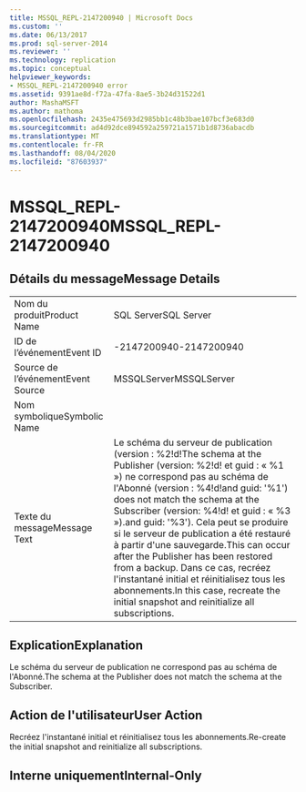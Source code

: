 ```yaml
---
title: MSSQL_REPL-2147200940 | Microsoft Docs
ms.custom: ''
ms.date: 06/13/2017
ms.prod: sql-server-2014
ms.reviewer: ''
ms.technology: replication
ms.topic: conceptual
helpviewer_keywords:
- MSSQL_REPL-2147200940 error
ms.assetid: 9391ae8d-f72a-47fa-8ae5-3b24d31522d1
author: MashaMSFT
ms.author: mathoma
ms.openlocfilehash: 2435e475693d2985bb1c48b3bae107bcf3e683d0
ms.sourcegitcommit: ad4d92dce894592a259721a1571b1d8736abacdb
ms.translationtype: MT
ms.contentlocale: fr-FR
ms.lasthandoff: 08/04/2020
ms.locfileid: "87603937"
---
```

# <a name="mssql_repl-2147200940"></a><span data-ttu-id="8c547-102">MSSQL_REPL-2147200940</span><span class="sxs-lookup"><span data-stu-id="8c547-102">MSSQL_REPL-2147200940</span></span>
    
## <a name="message-details"></a><span data-ttu-id="8c547-103">Détails du message</span><span class="sxs-lookup"><span data-stu-id="8c547-103">Message Details</span></span>  
  
|||  
|-|-|  
|<span data-ttu-id="8c547-104">Nom du produit</span><span class="sxs-lookup"><span data-stu-id="8c547-104">Product Name</span></span>|<span data-ttu-id="8c547-105">SQL Server</span><span class="sxs-lookup"><span data-stu-id="8c547-105">SQL Server</span></span>|  
|<span data-ttu-id="8c547-106">ID de l’événement</span><span class="sxs-lookup"><span data-stu-id="8c547-106">Event ID</span></span>|<span data-ttu-id="8c547-107">-2147200940</span><span class="sxs-lookup"><span data-stu-id="8c547-107">-2147200940</span></span>|  
|<span data-ttu-id="8c547-108">Source de l’événement</span><span class="sxs-lookup"><span data-stu-id="8c547-108">Event Source</span></span>|<span data-ttu-id="8c547-109">MSSQLServer</span><span class="sxs-lookup"><span data-stu-id="8c547-109">MSSQLServer</span></span>|  
|<span data-ttu-id="8c547-110">Nom symbolique</span><span class="sxs-lookup"><span data-stu-id="8c547-110">Symbolic Name</span></span>||  
|<span data-ttu-id="8c547-111">Texte du message</span><span class="sxs-lookup"><span data-stu-id="8c547-111">Message Text</span></span>|<span data-ttu-id="8c547-112">Le schéma du serveur de publication (version : %2!d!</span><span class="sxs-lookup"><span data-stu-id="8c547-112">The schema at the Publisher (version: %2!d!</span></span> <span data-ttu-id="8c547-113">et guid : « %1 ») ne correspond pas au schéma de l'Abonné (version : %4!d!</span><span class="sxs-lookup"><span data-stu-id="8c547-113">and guid: '%1') does not match the schema at the Subscriber (version: %4!d!</span></span> <span data-ttu-id="8c547-114">et guid : « %3 »).</span><span class="sxs-lookup"><span data-stu-id="8c547-114">and guid: '%3').</span></span> <span data-ttu-id="8c547-115">Cela peut se produire si le serveur de publication a été restauré à partir d'une sauvegarde.</span><span class="sxs-lookup"><span data-stu-id="8c547-115">This can occur after the Publisher has been restored from a backup.</span></span> <span data-ttu-id="8c547-116">Dans ce cas, recréez l'instantané initial et réinitialisez tous les abonnements.</span><span class="sxs-lookup"><span data-stu-id="8c547-116">In this case, recreate the initial snapshot and reinitialize all subscriptions.</span></span>|  
  
## <a name="explanation"></a><span data-ttu-id="8c547-117">Explication</span><span class="sxs-lookup"><span data-stu-id="8c547-117">Explanation</span></span>  
 <span data-ttu-id="8c547-118">Le schéma du serveur de publication ne correspond pas au schéma de l'Abonné.</span><span class="sxs-lookup"><span data-stu-id="8c547-118">The schema at the Publisher does not match the schema at the Subscriber.</span></span>  
  
## <a name="user-action"></a><span data-ttu-id="8c547-119">Action de l'utilisateur</span><span class="sxs-lookup"><span data-stu-id="8c547-119">User Action</span></span>  
 <span data-ttu-id="8c547-120">Recréez l'instantané initial et réinitialisez tous les abonnements.</span><span class="sxs-lookup"><span data-stu-id="8c547-120">Re-create the initial snapshot and reinitialize all subscriptions.</span></span>  
  
## <a name="internal-only"></a><span data-ttu-id="8c547-121">Interne uniquement</span><span class="sxs-lookup"><span data-stu-id="8c547-121">Internal-Only</span></span>  
  
